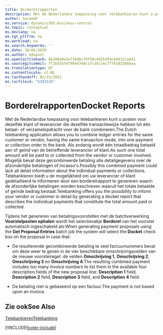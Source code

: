 ```yaml
---
title: Borderelrapporten
description: Met de Nederlandse toepassing voor telebankieren kunt u posten voor dezelfde klant of leverancier die dezelfde transactiewijze hebben tot één betaal- of verzamelopdracht voor de bank combineren.
author: SorenGP
ms.service: dynamics365-business-central
ms.topic: conceptual
ms.devlang: na
ms.tgt_pltfrm: na
ms.workload: na
ms.search.keywords: ''
ms.date: 10/01/2020
ms.author: edupont
ms.openlocfilehash: 6b380e8a1e710dbc78f50c4d2b354ce8412cadd1
ms.sourcegitcommit: ff2b55b7e790447e0c1fcd5c2ec7f7610338ebaa
ms.translationtype: HT
ms.contentlocale: nl-NL
ms.lasthandoff: 02/15/2021
ms.locfileid: "5382125"
---
```

# <a name="docket-reports"></a><span data-ttu-id="d14d0-103">Borderelrapporten</span><span class="sxs-lookup"><span data-stu-id="d14d0-103">Docket Reports</span></span>
<span data-ttu-id="d14d0-104">Met de Nederlandse toepassing voor telebankieren kunt u posten voor dezelfde klant of leverancier die dezelfde transactiewijze hebben tot één betaal- of verzamelopdracht voor de bank combineren.</span><span class="sxs-lookup"><span data-stu-id="d14d0-104">The Dutch telebanking application allows you to combine ledger entries for the same customer or vendor, having the same transaction mode, into one payment or collection order to the bank.</span></span> <span data-ttu-id="d14d0-105">Als zodanig wordt één totaalbedrag betaald aan of geïnd van de betreffende leverancier of klant.</span><span class="sxs-lookup"><span data-stu-id="d14d0-105">As such one total amount will be paid to or collected from the vendor or customer involved.</span></span> <span data-ttu-id="d14d0-106">Mogelijk bevat deze gecombineerde betaling alle detailgegevens over de afzonderlijke betalingen of incasso's.</span><span class="sxs-lookup"><span data-stu-id="d14d0-106">Possibly this combined payment could lack all detail information about the individual payments or collections.</span></span> <span data-ttu-id="d14d0-107">Telebankieren biedt u de mogelijkheid om uw leverancier of klant gedetailleerd te informeren door een borderelrapport te genereren waarin de afzonderlijke betalingen worden beschreven waaruit het totale betaalde of geïnde bedrag bestaat.</span><span class="sxs-lookup"><span data-stu-id="d14d0-107">Telebanking offers you the possibility to inform your vendor or customer in detail by generating a docket report that describes the individual payments that constitute the total amount paid or collected.</span></span>  

<span data-ttu-id="d14d0-108">Tijdens het genereren van betalingsvoorstellen met de batchverwerking **Voorstelposten ophalen** wordt het selectievakje **Borderel** van het voorstel automatisch ingeschakeld als:</span><span class="sxs-lookup"><span data-stu-id="d14d0-108">When generating payment proposals using the **Get Proposal Entries** batch job the system will select the **Docket** check box on the proposal in case that:</span></span>  

- <span data-ttu-id="d14d0-109">De resulterende gecombineerde betaling te veel factuurnummers bevat om deze weer te geven in de vier beschikbare omschrijvingsvelden van de nieuwe voorstelregel: de velden **Omschrijving 1**, **Omschrijving 2**, **Omschrijving 3** en **Omschrijving 4**.</span><span class="sxs-lookup"><span data-stu-id="d14d0-109">The resulting combined payment includes too many invoice numbers to list them in the available four description fields of the new proposal line: **Description 1** field, **Description 2** field, **Description 3** field, and **Description 4** field.</span></span>  

- <span data-ttu-id="d14d0-110">De betaling niet is gebaseerd op een factuur.</span><span class="sxs-lookup"><span data-stu-id="d14d0-110">The payment is not based upon an invoice.</span></span>  

## <a name="see-also"></a><span data-ttu-id="d14d0-111">Zie ook</span><span class="sxs-lookup"><span data-stu-id="d14d0-111">See Also</span></span>  
 [<span data-ttu-id="d14d0-112">Telebankieren</span><span class="sxs-lookup"><span data-stu-id="d14d0-112">Telebanking</span></span>](telebanking.md)


[!INCLUDE[footer-include](../../includes/footer-banner.md)]